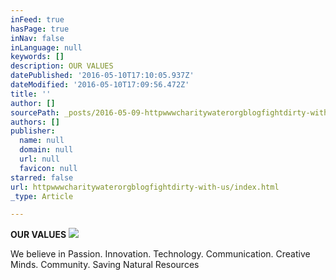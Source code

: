 ```yaml
---
inFeed: true
hasPage: true
inNav: false
inLanguage: null
keywords: []
description: OUR VALUES
datePublished: '2016-05-10T17:10:05.937Z'
dateModified: '2016-05-10T17:09:56.472Z'
title: ''
author: []
sourcePath: _posts/2016-05-09-httpwwwcharitywaterorgblogfightdirty-with-us.md
authors: []
publisher:
  name: null
  domain: null
  url: null
  favicon: null
starred: false
url: httpwwwcharitywaterorgblogfightdirty-with-us/index.html
_type: Article

---
```

**OUR VALUES**
![](https://s3-us-west-2.amazonaws.com/the-grid-img/p/d37512ea3a307053fb820201eda1bc8d91e48f1a.jpg)

We believe in Passion. Innovation. Technology. Communication. Creative Minds. Community. Saving Natural Resources
